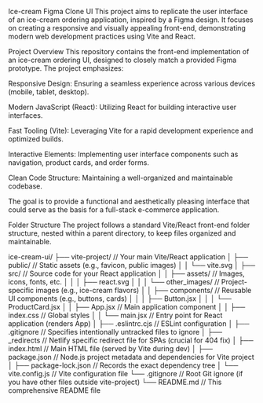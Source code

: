 Ice-cream Figma Clone UI
This project aims to replicate the user interface of an ice-cream ordering application, inspired by a Figma design. It focuses on creating a responsive and visually appealing front-end, demonstrating modern web development practices using Vite and React.

Project Overview
This repository contains the front-end implementation of an ice-cream ordering UI, designed to closely match a provided Figma prototype. The project emphasizes:

Responsive Design: Ensuring a seamless experience across various devices (mobile, tablet, desktop).

Modern JavaScript (React): Utilizing React for building interactive user interfaces.

Fast Tooling (Vite): Leveraging Vite for a rapid development experience and optimized builds.

Interactive Elements: Implementing user interface components such as navigation, product cards, and order forms.

Clean Code Structure: Maintaining a well-organized and maintainable codebase.

The goal is to provide a functional and aesthetically pleasing interface that could serve as the basis for a full-stack e-commerce application.

Folder Structure
The project follows a standard Vite/React front-end folder structure, nested within a parent directory, to keep files organized and maintainable.

ice-cream-ui/
├── vite-project/             // Your main Vite/React application
│   ├── public/               // Static assets (e.g., favicon, public images)
│   │   └── vite.svg
│   ├── src/                  // Source code for your React application
│   │   ├── assets/           // Images, icons, fonts, etc.
│   │   │   ├── react.svg
│   │   │   └── other_images/ // Project-specific images (e.g., ice-cream flavors)
│   │   ├── components/       // Reusable UI components (e.g., buttons, cards)
│   │   │   ├── Button.jsx
│   │   │   └── ProductCard.jsx
│   │   ├── App.jsx           // Main application component
│   │   ├── index.css         // Global styles
│   │   └── main.jsx          // Entry point for React application (renders App)
│   ├── .eslintrc.cjs         // ESLint configuration
│   ├── .gitignore            // Specifies intentionally untracked files to ignore
│   ├── _redirects            // Netlify specific redirect file for SPAs (crucial for 404 fix)
│   ├── index.html            // Main HTML file (served by Vite during dev)
│   ├── package.json          // Node.js project metadata and dependencies for Vite project
│   ├── package-lock.json     // Records the exact dependency tree
│   └── vite.config.js        // Vite configuration file
└── .gitignore                // Root Git ignore (if you have other files outside vite-project)
└── README.md                 // This comprehensive README file
